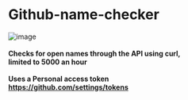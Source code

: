 # Github-name-checker

![image](https://i.imgur.com/6NoAnCr.png)
<br>
<br>
<b>Checks for open names through the API using curl, 
  <br>limited to 5000 an hour<br>
<br>Uses a Personal access token<br>
https://github.com/settings/tokens
</b>
